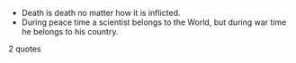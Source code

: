 - Death is death no matter how it is inflicted.
 - During peace time a scientist belongs to the World, but during war time he belongs to his country.

2 quotes
